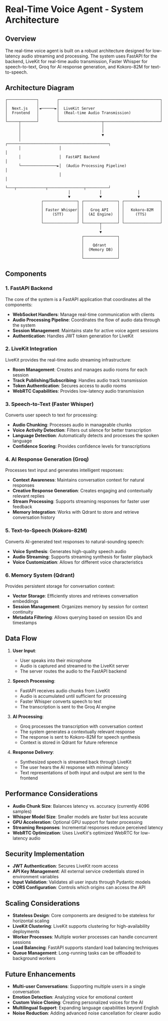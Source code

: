 # Real-Time Voice Agent - System Architecture

## Overview

The real-time voice agent is built on a robust architecture designed for low-latency audio streaming and processing. The system uses FastAPI for the backend, LiveKit for real-time audio transmission, Faster Whisper for speech-to-text, Groq for AI response generation, and Kokoro-82M for text-to-speech.

## Architecture Diagram

```
┌─────────────┐        ┌─────────────────────────────────────────────┐
│             │        │                                             │
│  Next.js    │◄──────►│  LiveKit Server                             │
│  Frontend   │        │  (Real-time Audio Transmission)             │
│             │        │                                             │
└─────┬───────┘        └───────────────────┬─────────────────────────┘
      │                                    │
      │                                    │
      │                                    ▼
      │                 ┌─────────────────────────────────────────────┐
      │                 │                                             │
      │                 │  FastAPI Backend                            │
      └────────────────►│  (Audio Processing Pipeline)                │
                        │                                             │
                        └───┬─────────────┬────────────────┬──────────┘
                            │             │                │
                            ▼             ▼                ▼
                ┌───────────────┐ ┌───────────────┐ ┌────────────────┐
                │               │ │               │ │                │
                │ Faster Whisper│ │   Groq API    │ │   Kokoro-82M   │
                │    (STT)      │ │  (AI Engine)  │ │     (TTS)      │
                │               │ │               │ │                │
                └───────────────┘ └───────┬───────┘ └────────────────┘
                                          │
                                          ▼
                                  ┌───────────────┐
                                  │               │
                                  │    Qdrant     │
                                  │  (Memory DB)  │
                                  │               │
                                  └───────────────┘
```

## Components

### 1. FastAPI Backend

The core of the system is a FastAPI application that coordinates all the components:

- **WebSocket Handlers**: Manage real-time communication with clients
- **Audio Processing Pipeline**: Coordinates the flow of audio data through the system
- **Session Management**: Maintains state for active voice agent sessions
- **Authentication**: Handles JWT token generation for LiveKit

### 2. LiveKit Integration

LiveKit provides the real-time audio streaming infrastructure:

- **Room Management**: Creates and manages audio rooms for each session
- **Track Publishing/Subscribing**: Handles audio track transmission
- **Token Authentication**: Secures access to audio rooms
- **WebRTC Capabilities**: Provides low-latency audio transmission

### 3. Speech-to-Text (Faster Whisper)

Converts user speech to text for processing:

- **Audio Chunking**: Processes audio in manageable chunks
- **Voice Activity Detection**: Filters out silence for better transcription
- **Language Detection**: Automatically detects and processes the spoken language
- **Confidence Scoring**: Provides confidence levels for transcriptions

### 4. AI Response Generation (Groq)

Processes text input and generates intelligent responses:

- **Context Awareness**: Maintains conversation context for natural responses
- **Creative Response Generation**: Creates engaging and contextually relevant replies
- **Stream Processing**: Supports streaming responses for faster user feedback
- **Memory Integration**: Works with Qdrant to store and retrieve conversation history

### 5. Text-to-Speech (Kokoro-82M)

Converts AI-generated text responses to natural-sounding speech:

- **Voice Synthesis**: Generates high-quality speech audio
- **Audio Streaming**: Supports streaming synthesis for faster playback
- **Voice Customization**: Allows for different voice characteristics

### 6. Memory System (Qdrant)

Provides persistent storage for conversation context:

- **Vector Storage**: Efficiently stores and retrieves conversation embeddings
- **Session Management**: Organizes memory by session for context continuity
- **Metadata Filtering**: Allows querying based on session IDs and timestamps

## Data Flow

1. **User Input**:
   - User speaks into their microphone
   - Audio is captured and streamed to the LiveKit server
   - The server routes the audio to the FastAPI backend

2. **Speech Processing**:
   - FastAPI receives audio chunks from LiveKit
   - Audio is accumulated until sufficient for processing
   - Faster Whisper converts speech to text
   - The transcription is sent to the Groq AI engine

3. **AI Processing**:
   - Groq processes the transcription with conversation context
   - The system generates a contextually relevant response
   - The response is sent to Kokoro-82M for speech synthesis
   - Context is stored in Qdrant for future reference

4. **Response Delivery**:
   - Synthesized speech is streamed back through LiveKit
   - The user hears the AI response with minimal latency
   - Text representations of both input and output are sent to the frontend

## Performance Considerations

- **Audio Chunk Size**: Balances latency vs. accuracy (currently 4096 samples)
- **Whisper Model Size**: Smaller models are faster but less accurate
- **GPU Acceleration**: Optional GPU support for faster processing
- **Streaming Responses**: Incremental responses reduce perceived latency
- **WebRTC Optimization**: Uses LiveKit's optimized WebRTC for low-latency audio

## Security Implementation

- **JWT Authentication**: Secures LiveKit room access
- **API Key Management**: All external service credentials stored in environment variables
- **Input Validation**: Validates all user inputs through Pydantic models
- **CORS Configuration**: Controls which origins can access the API

## Scaling Considerations

- **Stateless Design**: Core components are designed to be stateless for horizontal scaling
- **LiveKit Clustering**: LiveKit supports clustering for high-availability deployments
- **Worker Processes**: Multiple worker processes can handle concurrent sessions
- **Load Balancing**: FastAPI supports standard load balancing techniques
- **Queue Management**: Long-running tasks can be offloaded to background workers

## Future Enhancements

- **Multi-user Conversations**: Supporting multiple users in a single conversation
- **Emotion Detection**: Analyzing voice for emotional content
- **Custom Voice Cloning**: Creating personalized voices for the AI
- **Multilingual Support**: Expanding language capabilities beyond English
- **Noise Reduction**: Adding advanced noise cancellation for clearer audio
